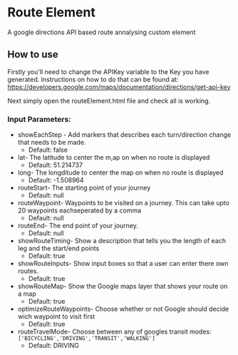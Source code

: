 # Route Element
A google directions API based route annalysing custom element

## How to use 

Firstly you'll need to change the APIKey variable to the Key you have generated. Instructions on how to do that can be found at: https://developers.google.com/maps/documentation/directions/get-api-key

Next simply open the routeElement.html file and check all is working.

### Input Parameters:

- showEachStep - Add markers that describes each turn/direction change that needs to be made.
  - Default: false
- lat- The latitude to center the m,ap on when no route is displayed 
  - Default: 51.214737
- long- The longditude to  center the map on when no route is displayed
  - Default: -1.508964
- routeStart- The starting point of your journey
  - Default: null
- routeWaypoint- Waypoints to be visited on a journey. This can take upto 20 waypoints eachseperated by a comma
  - Default: null
- routeEnd- The end point of your journey.
  - Default: null
- showRouteTiming- Show a description that tells you the length of each leg and the start/end points 
  - Default: true
- showRouteInputs- Show input boxes so that a user can enter there own routes.
  - Default: true
- showRouteMap- Show the Google maps layer that shows your route on a map 
  - Default: true
- optimizeRouteWaypoints- Choose whether or not Google should decide wich waypoint to visit first
  - Default: true
- routeTravelMode- Choose between any of googles transit modes:`['BICYCLING','DRIVING','TRANSIT','WALKING']`
  - Default: DRIVING
